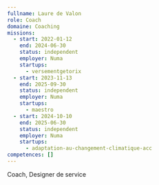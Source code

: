 ```yaml
---
fullname: Laure de Valon
role: Coach
domaine: Coaching
missions:
  - start: 2022-01-12
    end: 2024-06-30
    status: independent
    employer: Numa
    startups:
      - versementgetorix
  - start: 2023-11-13
    end: 2025-09-30
    status: independent
    employer: Numa
    startups:
      - maestro
  - start: 2024-10-10
    end: 2025-06-30
    status: independent
    employer: Numa
    startups:
      - adaptation-au-changement-climatique-acc
competences: []
---
```

Coach, Designer de service

